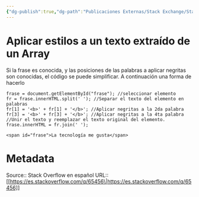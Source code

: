 ```yaml
---
{"dg-publish":true,"dg-path":"Publicaciones Externas/Stack Exchange/Stack Overflow en español/es.stackoverflow.com-65456.md","permalink":"/publicaciones-externas/stack-exchange/stack-overflow-en-espanol/es-stackoverflow-com-65456/","title":"Aplicar estilos a un texto extraído de un Array","hide":true,"noteIcon":"\"0\"","created":"2024-04-03T12:49:10.626-06:00","updated":"2024-04-05T16:43:50.150-06:00"}
---
```


# Aplicar estilos a un texto extraído de un Array

Si la frase es conocida, y las posiciones de las palabras a aplicar negritas son conocidas, el código se puede simplificar. A continuación una forma de hacerlo

<!-- begin snippet: js hide: false console: true babel: false -->

<!-- language: lang-js -->

    frase = document.getElementById("frase"); //seleccionar elemento
    fr = frase.innerHTML.split(' '); //Separar el texto del elemento en palabras
    fr[1] = '<b>' + fr[1] + '</b>'; //Aplicar negritas a la 2da palabra
    fr[3] = '<b>' + fr[3] + '</b>'; //Aplicar negritas a la 4ta palabra
    //Unir el texto y reemplazar el texto original del elemento.
    frase.innerHTML = fr.join(' '); 


<!-- language: lang-html -->

    <span id="frase">La tecnología me gusta</span>

<!-- end snippet -->



# Metadata
Source:: Stack Overflow en español
URL:: [[https://es.stackoverflow.com/q/65456\|https://es.stackoverflow.com/q/65456]]

